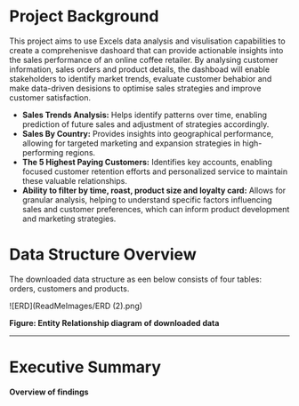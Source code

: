 # Project Background

This project aims to use Excels data analysis and visulisation capabilities to create a comprehenisve dashoard that can provide actionable insights into the sales performance of an online coffee retailer. By analysing customer information, sales orders and product details, the dashboad will enable stakeholders to identify market trends, evaluate customer behabior and make data-driven desisions to optimise sales strategies and improve customer satisfaction. 

- **Sales Trends Analysis:** Helps identify patterns over time, enabling prediction of future sales and adjustment of strategies accordingly.
- **Sales By Country:** Provides insights into geographical performance, allowing for targeted marketing and expansion strategies in high-performing regions.
- **The 5 Highest Paying Customers:** Identifies key accounts, enabling focused customer retention efforts and personalized service to maintain these valuable relationships.
- **Ability to filter by time, roast, product size and loyalty card:** Allows for granular analysis, helping to understand specific factors influencing sales and customer preferences, which can inform product development and marketing strategies.

# Data Structure Overview

The downloaded data structure as een below consists of four tables: orders, customers and products.

![ERD](ReadMeImages/ERD (2).png)

**Figure: Entity Relationship diagram of downloaded data**

---

# Executive Summary

**Overview of findings**
